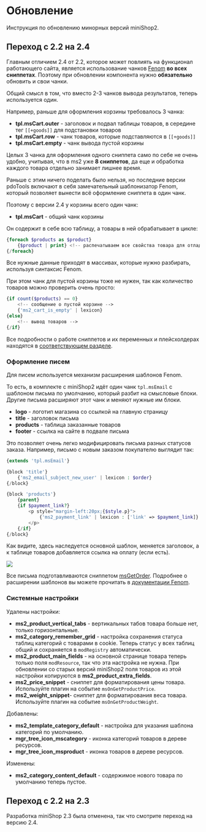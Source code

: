 # Обновление

Инструкция по обновлению минорных версий miniShop2.

## Переход с 2.2 на 2.4

Главным отличием 2.4 от 2.2, которое может повлиять на функционал работающего сайта, является использование чанков [Fenom][1] **во всех сниппетах**.
Поэтому при обновлении компонента нужно **обязательно** обновить и свои чанки.

Общий смысл в том, что вместо 2-3 чанков вывода результатов, теперь используется один.

Например, раньше для оформления корзины требовалось 3 чанка:

- **tpl.msCart.outer** - заголовок и подвал таблицы товаров, в середине тег `[[+goods]]` для подстановки товаров
- **tpl.msCart.row** - чанк товаров, которые подставляются в `[[+goods]]`
- **tpl.msCart.empty** - чанк вывода пустой корзины

Целых 3 чанка для оформления одного сниппета само по себе не очень удобно, учитывая, что в ms2 уже **8 сниппетов**, да еще и обработка каждого товара отдельно занимает лишнее время.

Раньше с этим ничего поделать было нельзя, но последние версии pdoTools включают в себя замечательный шаблонизатор Fenom, который позволяет вынести всё оформление сниппета в один чанк.

Поэтому с версии 2.4 у корзины всего один чанк:

- **tpl.msCart** - общий чанк корзины

Он содержит в себе всю таблицу, а товары в ней обрабатывает в цикле:

```php
{foreach $products as $product}
    {$product | print} <!-- распечатываем все свойства товара для отладки-->
{/foreach}
```

Все нужные данные приходят в массивах, которые нужно разбирать, используя синтаксис Fenom.

При этом чанк для пустой корзины тоже не нужен, так как количество товаров можно проверить очень просто:

```php
{if count($products) == 0}
    <!-- сообщение о пустой корзине -->
    {'ms2_cart_is_empty' | lexicon}
{else}
    <!-- вывод товаров -->
{/if}
```

Все подробности о работе сниппетов и их переменных и плейсхолдерах находятся в [соответствующем разделе][2].

### Оформление писем

Для писем используется механизм расширения шаблонов Fenom.

То есть, в комплекте с miniShop2 идёт один чанк `tpl.msEmail` с шаблоном письма по умолчанию, который разбит на смысловые блоки.
Другие письма расширяют этот чанк и меняют нужные им блоки.

- **logo** - логотип магазина со ссылкой на главную страницу
- **title** - заголовок письма
- **products** - таблица заказанные товаров
- **footer** - ссылка на сайте в подвале письма

Это позволяет очень легко модифицировать письма разных статусов заказа.
Например, письмо с новым заказом покупателю выглядит так:

```php
{extends 'tpl.msEmail'}

{block 'title'}
    {'ms2_email_subject_new_user' | lexicon : $order}
{/block}

{block 'products'}
    {parent}
    {if $payment_link?}
        <p style="margin-left:20px;{$style.p}">
            {'ms2_payment_link' | lexicon : ['link' => $payment_link]}
        </p>
    {/if}
{/block}
```

Как видите, здесь наследуется основной шаблон, меняется заголовок, а к таблице товаров добавляется ссылка на оплату (если есть).

[![](https://file.modx.pro/files/b/1/c/b1c563c0b075caf2afce7609ac3f15e4s.jpg)](https://file.modx.pro/files/b/1/c/b1c563c0b075caf2afce7609ac3f15e4.png)

Все письма подготавливаются сниппетом [msGetOrder][4].
Подробнее о расширении шаблонов вы можете прочитать в [документации Fenom][3].

### Системные настройки

Удалены настройки:

- **ms2_product_vertical_tabs** - вертикальных табов товара больше нет, только горизонтальные.
- **ms2_category_remember_grid** - настройка сохранения статуса таблиц категорий с товарами в cookie.
Теперь статус у всех таблиц общий и сохраняется в `modRegistry` автоматически.
- **ms2_product_main_fields** - на основной странице товара теперь только поля `modResource`, так что эта настройка не нужна.
При обновлении со старых версий miniShop2 поля товаров из этой настройки копируются в **ms2_product_extra_fields**.
- **ms2_price_snippet** - сниппет для форматирования цены товара. Используйте плагин на событие `msOnGetProductPrice`.
- **ms2_weight_snippet**- сниппет для форматирования веса товара. Используйте плагин на событие `msOnGetProductWeight`.

Добавлены:

- **ms2_template_category_default** - настройка для указания шаблона категорий по умолчанию.
- **mgr_tree_icon_mscategory** - иконка категорий товаров в дереве ресурсов.
- **mgr_tree_icon_msproduct** - иконка товаров в дереве ресурсов.

Изменены:

- **ms2_category_content_default** - содержимое нового товара по умолчанию теперь пустое.

## Переход с 2.2 на 2.3

Разработка miniShop 2.3 была отменена, так что смотрите переход на версию 2.4.

[1]: /ru/01_Компоненты/01_pdoTools/03_Парсер.md
[2]: /ru/01_Компоненты/02_miniShop2/02_Сниппеты
[3]: https://github.com/fenom-template/fenom/blob/master/docs/ru/tags/extends.md
[4]: /ru/01_Компоненты/02_miniShop2/02_Сниппеты/05_msGetOrder.md
